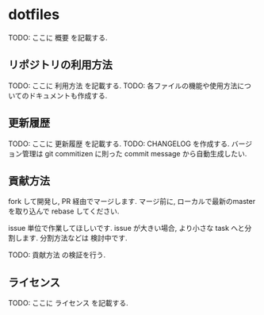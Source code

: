 # dotfiles

TODO: ここに 概要 を記載する.

## リポジトリの利用方法

TODO: ここに 利用方法 を記載する.
TODO: 各ファイルの機能や使用方法についてのドキュメントも作成する.

## 更新履歴

TODO: ここに 更新履歴 を記載する.
TODO: CHANGELOG を作成する.
      バージョン管理は git commitizen に則った commit message から自動生成したい.

## 貢献方法

fork して開発し, PR 経由でマージします. 
マージ前に, ローカルで最新のmasterを取り込んで rebase してください.

issue 単位で作業してほしいです. issue が大きい場合, より小さな task へと分割します.
分割方法などは 検討中です.

TODO: 貢献方法 の検証を行う.

## ライセンス

TODO: ここに ライセンス を記載する.
